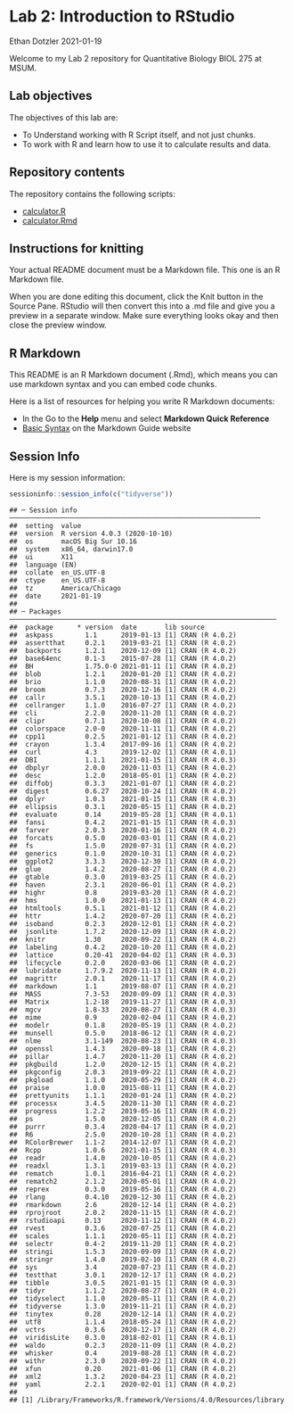 Lab 2: Introduction to RStudio
================
Ethan Dotzler
2021-01-19

Welcome to my Lab 2 repository for Quantitative Biology BIOL 275 at
MSUM.

## Lab objectives

The objectives of this lab are:

  - To Understand working with R Script itself, and not just chunks.
  - To work with R and learn how to use it to calculate results and
    data.

## Repository contents

The repository contains the following scripts:

  - [calculator.R](calculator.R)
  - [calculator.Rmd](calculator.Rmd)

## Instructions for knitting

Your actual README document must be a Markdown file. This one is an R
Markdown file.

When you are done editing this document, click the Knit button in the
Source Pane. RStudio will then convert this into a .md file and give you
a preview in a separate window. Make sure everything looks okay and then
close the preview window.

## R Markdown

This README is an R Markdown document (.Rmd), which means you can use
markdown syntax and you can embed code chunks.

Here is a list of resources for helping you write R Markdown documents:

  - In the Go to the **Help** menu and select **Markdown Quick
    Reference**
  - [Basic Syntax](https://www.markdownguide.org/basic-syntax/) on the
    Markdown Guide website

## Session Info

Here is my session information:

``` r
sessioninfo::session_info(c("tidyverse"))
```

    ## ─ Session info ───────────────────────────────────────────────────────────────
    ##  setting  value                       
    ##  version  R version 4.0.3 (2020-10-10)
    ##  os       macOS Big Sur 10.16         
    ##  system   x86_64, darwin17.0          
    ##  ui       X11                         
    ##  language (EN)                        
    ##  collate  en_US.UTF-8                 
    ##  ctype    en_US.UTF-8                 
    ##  tz       America/Chicago             
    ##  date     2021-01-19                  
    ## 
    ## ─ Packages ───────────────────────────────────────────────────────────────────
    ##  package      * version  date       lib source        
    ##  askpass        1.1      2019-01-13 [1] CRAN (R 4.0.2)
    ##  assertthat     0.2.1    2019-03-21 [1] CRAN (R 4.0.2)
    ##  backports      1.2.1    2020-12-09 [1] CRAN (R 4.0.2)
    ##  base64enc      0.1-3    2015-07-28 [1] CRAN (R 4.0.2)
    ##  BH             1.75.0-0 2021-01-11 [1] CRAN (R 4.0.2)
    ##  blob           1.2.1    2020-01-20 [1] CRAN (R 4.0.2)
    ##  brio           1.1.0    2020-08-31 [1] CRAN (R 4.0.2)
    ##  broom          0.7.3    2020-12-16 [1] CRAN (R 4.0.2)
    ##  callr          3.5.1    2020-10-13 [1] CRAN (R 4.0.2)
    ##  cellranger     1.1.0    2016-07-27 [1] CRAN (R 4.0.2)
    ##  cli            2.2.0    2020-11-20 [1] CRAN (R 4.0.2)
    ##  clipr          0.7.1    2020-10-08 [1] CRAN (R 4.0.2)
    ##  colorspace     2.0-0    2020-11-11 [1] CRAN (R 4.0.2)
    ##  cpp11          0.2.5    2021-01-12 [1] CRAN (R 4.0.2)
    ##  crayon         1.3.4    2017-09-16 [1] CRAN (R 4.0.2)
    ##  curl           4.3      2019-12-02 [1] CRAN (R 4.0.1)
    ##  DBI            1.1.1    2021-01-15 [1] CRAN (R 4.0.3)
    ##  dbplyr         2.0.0    2020-11-03 [1] CRAN (R 4.0.2)
    ##  desc           1.2.0    2018-05-01 [1] CRAN (R 4.0.2)
    ##  diffobj        0.3.3    2021-01-07 [1] CRAN (R 4.0.2)
    ##  digest         0.6.27   2020-10-24 [1] CRAN (R 4.0.2)
    ##  dplyr          1.0.3    2021-01-15 [1] CRAN (R 4.0.3)
    ##  ellipsis       0.3.1    2020-05-15 [1] CRAN (R 4.0.2)
    ##  evaluate       0.14     2019-05-28 [1] CRAN (R 4.0.1)
    ##  fansi          0.4.2    2021-01-15 [1] CRAN (R 4.0.3)
    ##  farver         2.0.3    2020-01-16 [1] CRAN (R 4.0.2)
    ##  forcats        0.5.0    2020-03-01 [1] CRAN (R 4.0.2)
    ##  fs             1.5.0    2020-07-31 [1] CRAN (R 4.0.2)
    ##  generics       0.1.0    2020-10-31 [1] CRAN (R 4.0.2)
    ##  ggplot2        3.3.3    2020-12-30 [1] CRAN (R 4.0.2)
    ##  glue           1.4.2    2020-08-27 [1] CRAN (R 4.0.2)
    ##  gtable         0.3.0    2019-03-25 [1] CRAN (R 4.0.2)
    ##  haven          2.3.1    2020-06-01 [1] CRAN (R 4.0.2)
    ##  highr          0.8      2019-03-20 [1] CRAN (R 4.0.2)
    ##  hms            1.0.0    2021-01-13 [1] CRAN (R 4.0.2)
    ##  htmltools      0.5.1    2021-01-12 [1] CRAN (R 4.0.2)
    ##  httr           1.4.2    2020-07-20 [1] CRAN (R 4.0.2)
    ##  isoband        0.2.3    2020-12-01 [1] CRAN (R 4.0.2)
    ##  jsonlite       1.7.2    2020-12-09 [1] CRAN (R 4.0.2)
    ##  knitr          1.30     2020-09-22 [1] CRAN (R 4.0.2)
    ##  labeling       0.4.2    2020-10-20 [1] CRAN (R 4.0.2)
    ##  lattice        0.20-41  2020-04-02 [1] CRAN (R 4.0.3)
    ##  lifecycle      0.2.0    2020-03-06 [1] CRAN (R 4.0.2)
    ##  lubridate      1.7.9.2  2020-11-13 [1] CRAN (R 4.0.2)
    ##  magrittr       2.0.1    2020-11-17 [1] CRAN (R 4.0.2)
    ##  markdown       1.1      2019-08-07 [1] CRAN (R 4.0.2)
    ##  MASS           7.3-53   2020-09-09 [1] CRAN (R 4.0.3)
    ##  Matrix         1.2-18   2019-11-27 [1] CRAN (R 4.0.3)
    ##  mgcv           1.8-33   2020-08-27 [1] CRAN (R 4.0.3)
    ##  mime           0.9      2020-02-04 [1] CRAN (R 4.0.2)
    ##  modelr         0.1.8    2020-05-19 [1] CRAN (R 4.0.2)
    ##  munsell        0.5.0    2018-06-12 [1] CRAN (R 4.0.2)
    ##  nlme           3.1-149  2020-08-23 [1] CRAN (R 4.0.3)
    ##  openssl        1.4.3    2020-09-18 [1] CRAN (R 4.0.2)
    ##  pillar         1.4.7    2020-11-20 [1] CRAN (R 4.0.2)
    ##  pkgbuild       1.2.0    2020-12-15 [1] CRAN (R 4.0.2)
    ##  pkgconfig      2.0.3    2019-09-22 [1] CRAN (R 4.0.2)
    ##  pkgload        1.1.0    2020-05-29 [1] CRAN (R 4.0.2)
    ##  praise         1.0.0    2015-08-11 [1] CRAN (R 4.0.2)
    ##  prettyunits    1.1.1    2020-01-24 [1] CRAN (R 4.0.2)
    ##  processx       3.4.5    2020-11-30 [1] CRAN (R 4.0.2)
    ##  progress       1.2.2    2019-05-16 [1] CRAN (R 4.0.2)
    ##  ps             1.5.0    2020-12-05 [1] CRAN (R 4.0.2)
    ##  purrr          0.3.4    2020-04-17 [1] CRAN (R 4.0.2)
    ##  R6             2.5.0    2020-10-28 [1] CRAN (R 4.0.2)
    ##  RColorBrewer   1.1-2    2014-12-07 [1] CRAN (R 4.0.2)
    ##  Rcpp           1.0.6    2021-01-15 [1] CRAN (R 4.0.3)
    ##  readr          1.4.0    2020-10-05 [1] CRAN (R 4.0.2)
    ##  readxl         1.3.1    2019-03-13 [1] CRAN (R 4.0.2)
    ##  rematch        1.0.1    2016-04-21 [1] CRAN (R 4.0.2)
    ##  rematch2       2.1.2    2020-05-01 [1] CRAN (R 4.0.2)
    ##  reprex         0.3.0    2019-05-16 [1] CRAN (R 4.0.2)
    ##  rlang          0.4.10   2020-12-30 [1] CRAN (R 4.0.2)
    ##  rmarkdown      2.6      2020-12-14 [1] CRAN (R 4.0.2)
    ##  rprojroot      2.0.2    2020-11-15 [1] CRAN (R 4.0.2)
    ##  rstudioapi     0.13     2020-11-12 [1] CRAN (R 4.0.2)
    ##  rvest          0.3.6    2020-07-25 [1] CRAN (R 4.0.2)
    ##  scales         1.1.1    2020-05-11 [1] CRAN (R 4.0.2)
    ##  selectr        0.4-2    2019-11-20 [1] CRAN (R 4.0.2)
    ##  stringi        1.5.3    2020-09-09 [1] CRAN (R 4.0.2)
    ##  stringr        1.4.0    2019-02-10 [1] CRAN (R 4.0.2)
    ##  sys            3.4      2020-07-23 [1] CRAN (R 4.0.2)
    ##  testthat       3.0.1    2020-12-17 [1] CRAN (R 4.0.2)
    ##  tibble         3.0.5    2021-01-15 [1] CRAN (R 4.0.3)
    ##  tidyr          1.1.2    2020-08-27 [1] CRAN (R 4.0.2)
    ##  tidyselect     1.1.0    2020-05-11 [1] CRAN (R 4.0.2)
    ##  tidyverse      1.3.0    2019-11-21 [1] CRAN (R 4.0.2)
    ##  tinytex        0.28     2020-12-14 [1] CRAN (R 4.0.2)
    ##  utf8           1.1.4    2018-05-24 [1] CRAN (R 4.0.2)
    ##  vctrs          0.3.6    2020-12-17 [1] CRAN (R 4.0.2)
    ##  viridisLite    0.3.0    2018-02-01 [1] CRAN (R 4.0.1)
    ##  waldo          0.2.3    2020-11-09 [1] CRAN (R 4.0.2)
    ##  whisker        0.4      2019-08-28 [1] CRAN (R 4.0.2)
    ##  withr          2.3.0    2020-09-22 [1] CRAN (R 4.0.2)
    ##  xfun           0.20     2021-01-06 [1] CRAN (R 4.0.2)
    ##  xml2           1.3.2    2020-04-23 [1] CRAN (R 4.0.2)
    ##  yaml           2.2.1    2020-02-01 [1] CRAN (R 4.0.2)
    ## 
    ## [1] /Library/Frameworks/R.framework/Versions/4.0/Resources/library
